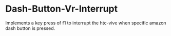 # Dash-Button-Vr-Interrupt
Implements a key press of f1 to interrupt the htc-vive when specific amazon dash button is pressed.
